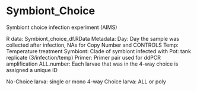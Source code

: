 # Symbiont_Choice
Symbiont choice infection experiment (AIMS)

R data: Symbiont_choice_df.RData
Metadata:
Day: Day the sample was collected after infection, NAs for Copy Number and CONTROLS
Temp: Temperature treatment
Symbiont: Clade of symbiont infected with
Pot: tank replicate (3/infection/temp)
Primer: Primer pair used for ddPCR amplification
ALL.number: Each larvae that was in the 4-way choice is assigned a unique ID

No-Choice larva: single or mono
4-way Choice larva: ALL or poly 
